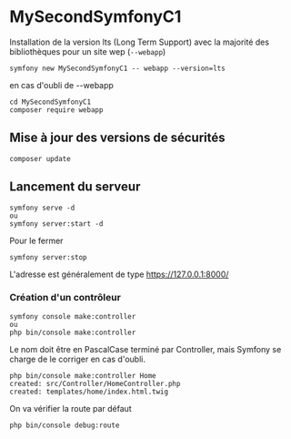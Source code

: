 # MySecondSymfonyC1

Installation de la version lts (Long Term Support) avec la majorité des bibliothèques pour un site wep (`--webapp`)

    symfony new MySecondSymfonyC1 -- webapp --version=lts

en cas d'oubli de --webapp

    cd MySecondSymfonyC1
    composer require webapp

## Mise à jour des versions de sécurités

    composer update

## Lancement du serveur

    symfony serve -d
    ou
    symfony server:start -d

Pour le fermer

    symfony server:stop

L'adresse est généralement de type https://127.0.0.1:8000/

### Création d'un contrôleur

    symfony console make:controller
    ou
    php bin/console make:controller

Le nom doit être en PascalCase terminé par Controller, mais Symfony se charge de le corriger en cas d'oubli.

    php bin/console make:controller Home
    created: src/Controller/HomeController.php
    created: templates/home/index.html.twig

On va vérifier la route par défaut

    php bin/console debug:route
